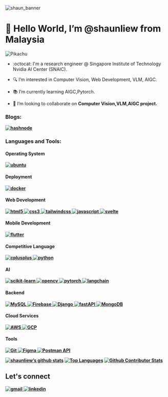 
![shaun_banner](https://github.com/shaunliew/shaunliew/assets/63916254/1ff2ca7e-9e51-4124-bfa5-01f6bcfe823f)


<h1>👋 Hello World, I’m @shaunliew from Malaysia</h1>

![Pikachu](https://media.giphy.com/media/xuXzcHMkuwvf2/giphy.gif)

- :octocat: I'm a research engineer @ Singapore Institute of Technology Nvidia AI Center (SNAIC).
- :mag: I’m interested in Computer Vision, Web Development, VLM, AIGC.
- :books: I’m currently learning AIGC,Pytorch.
  
- :busts_in_silhouette: I’m looking to collaborate on <b>Computer Vision,VLM,AIGC project.

<h3 align="left">Blogs:</h3>
<a href="https://shaunliew.hashnode.dev/" target="_blank">
  <img src="https://img.shields.io/badge/hashnode-blue?logo=hashnode&logoColor=blue&labelColor=white&color=blue" alt="hashnode">
</a>
<h3 align="left">Languages and Tools:</h3>

<h4 align="left">Operating System</h4>
<a href="https://ubuntu.com/download/desktop" target="_blank">
  <img src="https://img.shields.io/badge/ubuntu-white?logo=ubuntu&labelColor=white&color=orange" alt="ubuntu">
</a> 
<h4 align="left">Deployment</h4>
<a href="https://www.docker.com/" target="_blank">
  <img src="https://img.shields.io/badge/docker-blue?logo=docker&logoColor=blue&labelColor=white&color=blue" alt="docker">
</a> 

<h4 align="left">Web Development</h4>
  
<p align="left">
     <a href="https://www.w3.org/html/" target="_blank">
        <img src="https://img.shields.io/badge/html5-white?logo=html5&labelColor=white&color=orange"
            alt="html5" /> </a>
    <a href="https://www.w3schools.com/css/" target="_blank">
        <img src="https://img.shields.io/badge/css3-blue?logo=css3&logoColor=blue&labelColor=white&color=blue"
            alt="css3"  /> </a>
        <a href="https://tailwindcss.com/" target="_blank">
        <img src="https://img.shields.io/badge/tailwindcss-blue?logo=tailwindcss&logoColor=blue&labelColor=white&color=blue"
            alt="tailwindcss"/> </a>
        <a href="https://www.w3schools.com/js/DEFAULT.asp" target="_blank">
        <img src="https://img.shields.io/badge/javascript-yellow?logo=javascript&logoColor=yellow&labelColor=white&color=yellow"
            alt="javascript" /> </a>
        <a href="https://svelte.dev/" target="_blank">
        <img src="https://img.shields.io/badge/svelte-orange?logo=svelte&logoColor=orange&labelColor=white&color=orange"
            alt="svelte" /> </a>
</p>  
  
<h4 align="left">Mobile Development</h4>
<p align="left">
    <a href="https://flutter.dev/learn" target="_blank">
        <img src="https://img.shields.io/badge/flutter-blue?logo=flutter&logoColor=blue&labelColor=white&color=blue"
            alt="flutter"/> </a>
</p>  
  
<h4 align="left">Competitive Language</h4>
<p align="left">
    <a href="https://www.w3schools.com/cpp/" target="_blank">
        <img src="https://img.shields.io/badge/c%2B%2B-blue?logo=cplusplus&logoColor=blue&labelColor=white&color=blue"
            alt="cplusplus" /> </a>
  <a href="https://www.python.org" target="_blank">
        <img src="https://img.shields.io/badge/python-blue?logo=python&labelColor=white&color=blue"
            alt="python"  /> </a>
</p>  
  
<h4 align="left">AI</h4>  
<p align="left">
      <a href="https://scikit-learn.org/stable/about.html" target="_blank">
        <img src="https://img.shields.io/badge/scikit%20learn-blue?logo=scikitlearn&labelColor=white&color=orange"
            alt="scikit-learn"/> </a>
       <a href="https://opencv.org/" target="_blank">
        <img src="https://img.shields.io/badge/opencv-blue?logo=opencv&logoColor=red&labelColor=white&color=red"
            alt="opencv" /> </a>
         <a href="https://pytorch.org/" target="_blank">
        <img src="https://img.shields.io/badge/pytorch-red?logo=pytorch&labelColor=white&color=red"
            alt="pytorch" /> </a> 
        <a href="https://www.langchain.com/" target="_blank">
        <img src="https://img.shields.io/badge/LangChain-1c3c3c.svg?logo=langchain&logoColor=white"
            alt="langchain" /> </a> 
        
</p>
  
<h4 align="left">Backend</h4>  
<p align="left">
    <a href="https://www.mysql.com/" target="_blank">
        <img src="https://img.shields.io/badge/mySQL-blue?logo=mysql&labelColor=white&color=blue"
            alt="MySQL" /> </a>
      <a href="https://firebase.google.com/" target="_blank">
        <img src="https://img.shields.io/badge/firebase-yellow?logo=firebase&labelColor=white&color=yellow"
            alt="Firebase"/> </a>
        <a href="https://www.djangoproject.com/" target="_blank">
        <img src="https://img.shields.io/badge/django-green?logo=django&logoColor=green&labelColor=white&color=green"
            alt="Django"/> </a>
          <a href="https://fastapi.tiangolo.com/" target="_blank">
        <img src="https://img.shields.io/badge/fastAPI-green?logo=fastapi&labelColor=white&color=green"
            alt="fastAPI"/> </a>
          <a href="https://www.mongodb.com/" target="_blank">
        <img src="https://img.shields.io/badge/mongoDB-green?logo=mongodb&labelColor=white&color=green"
            alt="MongoDB"  /> </a>
</p> 
</p>

  
<h4 align="left">Cloud Services</h4>  
<p align="left">
    <a href="https://aws.amazon.com/" target="_blank">
        <img src="https://custom-icon-badges.demolab.com/badge/AWS-%23FF9900.svg?logo=aws&logoColor=white"
            alt="AWS" /> </a>
      <a href="https://cloud.google.com/training" target="_blank">
        <img src="https://img.shields.io/badge/Google%20Cloud-blue?logo=googlecloud&labelColor=white&color=blue"
            alt="GCP" /> </a>
</p> 
</p>
  
<h4 align="left">Tools</h4>  
<p align="left">
    <a href="https://git-scm.com/" target="_blank">
        <img src="https://img.shields.io/badge/Git-orange?logo=git&labelColor=white&color=orange"
            alt="Git" /> </a>
      <a href="https://www.figma.com" target="_blank">
        <img src="https://img.shields.io/badge/Figma-purple?logo=figma&labelColor=white&color=purple"
            alt="Figma"/> </a>
      <a href="https://www.postman.com/" target="_blank">
        <img src="https://img.shields.io/badge/Postman%20API-orange?logo=postman&labelColor=white&color=orange"
            alt="Postman API" /> </a>  
</p> 

[![shaunliew’s github stats](https://github-readme-stats.vercel.app/api?username=shaunliew&theme=dracula)](https://github.com/shaunliew)
[![Top Languages](https://github-readme-stats.vercel.app/api/top-langs/?username=shaunliew&layout=compact&theme=dracula)](https://github.com/shaunliew)
[![Github Contributor Stats](https://github-contributor-stats.vercel.app/api?username=shaunliew&limit=5&theme=dracula)](https://github.com/shaunliew)

<h2>Let's connect</h2>
<p align="left">
    <a href="mailto: shaunliew20@gmail.com" target="_blank">
        <img src="https://img.shields.io/badge/Gmail-white?logo=gmail&labelColor=white&color=red"
            alt="gmail"/> </a>
    <a href="https://www.linkedin.com/in/shaunliew20/" target="_blank">
        <img src="https://img.shields.io/badge/Linkedin-blue?logo=linkedin&logoColor=blue&labelColor=white&color=blue"
            alt="linkedin"/> </a>
</p>  
  
<!---
shaunliew/shaunliew is a ✨ special ✨ repository because its `README.md` (this file) appears on your GitHub profile.
You can click the Preview link to take a look at your changes.
--->
